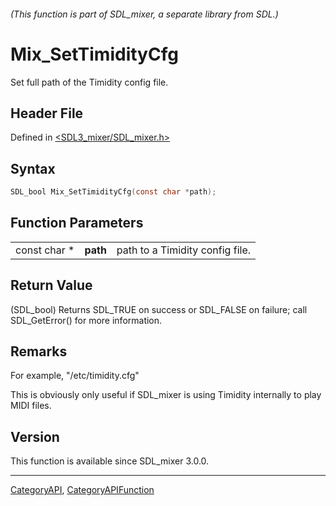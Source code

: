 ###### (This function is part of SDL_mixer, a separate library from SDL.)
# Mix_SetTimidityCfg

Set full path of the Timidity config file.

## Header File

Defined in [<SDL3_mixer/SDL_mixer.h>](https://github.com/libsdl-org/SDL_mixer/blob/main/include/SDL3_mixer/SDL_mixer.h)

## Syntax

```c
SDL_bool Mix_SetTimidityCfg(const char *path);
```

## Function Parameters

|              |          |                                 |
| ------------ | -------- | ------------------------------- |
| const char * | **path** | path to a Timidity config file. |

## Return Value

(SDL_bool) Returns SDL_TRUE on success or SDL_FALSE on failure; call
SDL_GetError() for more information.

## Remarks

For example, "/etc/timidity.cfg"

This is obviously only useful if SDL_mixer is using Timidity internally to
play MIDI files.

## Version

This function is available since SDL_mixer 3.0.0.

----
[CategoryAPI](CategoryAPI), [CategoryAPIFunction](CategoryAPIFunction)

